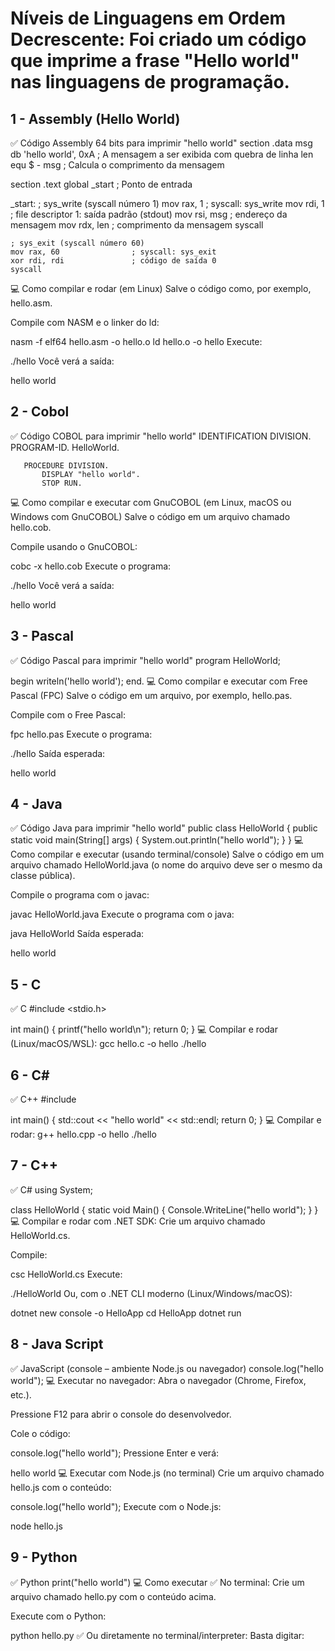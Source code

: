 # Níveis de Linguagens em Ordem Decrescente: Foi criado um código que imprime a frase "Hello world" nas linguagens de programação.

## 1 - Assembly (Hello World)
✅ Código Assembly 64 bits para imprimir "hello world"
section .data
    msg db 'hello world', 0xA  ; A mensagem a ser exibida com quebra de linha
    len equ $ - msg            ; Calcula o comprimento da mensagem

section .text
    global _start              ; Ponto de entrada

_start:
    ; sys_write (syscall número 1)
    mov rax, 1                 ; syscall: sys_write
    mov rdi, 1                 ; file descriptor 1: saída padrão (stdout)
    mov rsi, msg               ; endereço da mensagem
    mov rdx, len               ; comprimento da mensagem
    syscall

    ; sys_exit (syscall número 60)
    mov rax, 60                ; syscall: sys_exit
    xor rdi, rdi               ; código de saída 0
    syscall
💻 Como compilar e rodar (em Linux)
Salve o código como, por exemplo, hello.asm.

Compile com NASM e o linker do ld:

nasm -f elf64 hello.asm -o hello.o
ld hello.o -o hello
Execute:

./hello
Você verá a saída:

hello world
## 2 - Cobol
✅ Código COBOL para imprimir "hello world"
       IDENTIFICATION DIVISION.
       PROGRAM-ID. HelloWorld.

       PROCEDURE DIVISION.
           DISPLAY "hello world".
           STOP RUN.
💻 Como compilar e executar com GnuCOBOL (em Linux, macOS ou Windows com GnuCOBOL)
Salve o código em um arquivo chamado hello.cob.

Compile usando o GnuCOBOL:

cobc -x hello.cob
Execute o programa:

./hello
Você verá a saída:

hello world
## 3 - Pascal
✅ Código Pascal para imprimir "hello world"
program HelloWorld;

begin
  writeln('hello world');
end.
💻 Como compilar e executar com Free Pascal (FPC)
Salve o código em um arquivo, por exemplo, hello.pas.

Compile com o Free Pascal:

fpc hello.pas
Execute o programa:

./hello
Saída esperada:

hello world
## 4 - Java 
✅ Código Java para imprimir "hello world"
public class HelloWorld {
    public static void main(String[] args) {
        System.out.println("hello world");
    }
}
💻 Como compilar e executar (usando terminal/console)
Salve o código em um arquivo chamado HelloWorld.java (o nome do arquivo deve ser o mesmo da classe pública).

Compile o programa com o javac:

javac HelloWorld.java
Execute o programa com o java:

java HelloWorld
Saída esperada:

hello world

## 5 - C
✅ C
#include <stdio.h>

int main() {
    printf("hello world\n");
    return 0;
}
💻 Compilar e rodar (Linux/macOS/WSL):
gcc hello.c -o hello
./hello
## 6 - C#
✅ C++
#include <iostream>

int main() {
    std::cout << "hello world" << std::endl;
    return 0;
}
💻 Compilar e rodar:
g++ hello.cpp -o hello
./hello
## 7 - C++
✅ C#
using System;

class HelloWorld {
    static void Main() {
        Console.WriteLine("hello world");
    }
}
💻 Compilar e rodar com .NET SDK:
Crie um arquivo chamado HelloWorld.cs.

Compile:

csc HelloWorld.cs
Execute:

./HelloWorld
Ou, com o .NET CLI moderno (Linux/Windows/macOS):

dotnet new console -o HelloApp
cd HelloApp
dotnet run
## 8 - Java Script
✅ JavaScript (console – ambiente Node.js ou navegador)
console.log("hello world");
💻 Executar no navegador:
Abra o navegador (Chrome, Firefox, etc.).

Pressione F12 para abrir o console do desenvolvedor.

Cole o código:

console.log("hello world");
Pressione Enter e verá:

hello world
💻 Executar com Node.js (no terminal)
Crie um arquivo chamado hello.js com o conteúdo:

console.log("hello world");
Execute com o Node.js:

node hello.js
## 9 - Python
✅ Python
print("hello world")
💻 Como executar
✅ No terminal:
Crie um arquivo chamado hello.py com o conteúdo acima.

Execute com o Python:

python hello.py
✅ Ou diretamente no terminal/interpreter:
Basta digitar:
